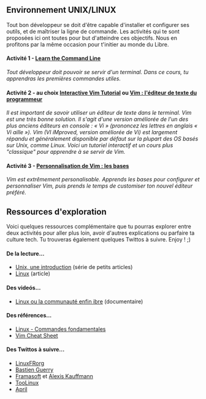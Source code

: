 Environnement UNIX/LINUX
------------------------

Tout bon développeur se doit d'être capable d'installer et configurer
ses outils, et de maîtriser la ligne de commande. Les activités qui te
sont proposées ici ont toutes pour but d'atteindre ces objectifs. Nous
en profitons par la même occasion pour t'initier au monde du Libre.

#### **Activité 1 -** [**Learn the Command Line**](https://www.codecademy.com/fr/learn/learn-the-command-line)

*Tout développeur doit pouvoir se servir d'un terminal. Dans ce cours,
tu apprendras les premières commandes utiles.*

#### **Activité 2 - au choix** [**Interactive Vim Tutorial**](http://www.openvim.com/) **ou** [**Vim : l'éditeur de texte du programmeur**](https://openclassrooms.com/courses/reprenez-le-controle-a-l-aide-de-linux/vim-l-editeur-de-texte-du-programmeur)

*Il est important de savoir utiliser un éditeur de texte dans le
terminal. Vim est une très bonne solution. Il s'agit d'une version
améliorée de l'un des plus anciens éditeurs en console : « Vi »
(prononcez les lettres en anglais « Vi aille »). Vim (VI iMproved,
version améliorée de Vi) est largement répandu et généralement
disponible par défaut sur la plupart des OS basés sur Unix, comme Linux.
Voici un tutoriel interactif et un cours plus "classique" pour apprendre
à se servir de Vim.*

#### **Activité 3 -** [**Personnalisation de Vim : les bases**](https://www.guillaume-leduc.fr/personnalisation-vim-les-bases.html)

*Vim est extrêmement personalisable. Apprends les bases pour configurer
et personnaliser Vim, puis prends le temps de customiser ton nouvel
éditeur préféré.*

Ressources d'exploration
------------------------

Voici quelques ressources complémentaire que tu pourras explorer entre
deux activités pour aller plus loin, avoir d'autres explications ou
parfaire ta culture tech. Tu trouveras également quelques Twittos à
suivre. Enjoy ! ;)

#### **De la lecture...**

-   [Unix, une introduction](http://www.audeladelherbeseche.fr/unix/index.html) (série de petits articles)
-   [Linux](https://fr.wikipedia.org/wiki/Linux) (article)

#### **Des videós...**

-   [Linux ou la communauté enfin ibre](https://www.youtube.com/watch?v=0JEgCYBo1H0) (documentaire)

#### **Des références...**

-   [Linux - Commandes fondamentales](http://juliend.github.io/linux-cheatsheet/)
-   [Vim Cheat Sheet](http://vim.rtorr.com/)

#### **Des Twittos à suivre...**

-   [LinuxFRorg](https://twitter.com/linuxfrorg)
-   [Bastien Guerry](https://twitter.com/bzg2)
-   [Framasoft](http://twitter.com/framasoft) et [Alexis Kauffmann](https://twitter.com/framaka)
-   [TooLinux](https://twitter.com/toolinux)
-   [April](https://twitter.com/aprilorg)
